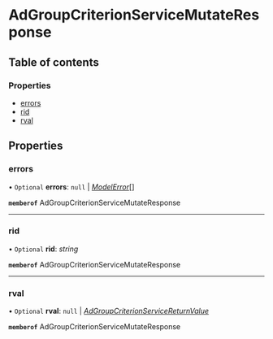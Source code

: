 # AdGroupCriterionServiceMutateResponse


## Table of contents

### Properties

- [errors](adgroupcriterionservicemutateresponse.md#errors)
- [rid](adgroupcriterionservicemutateresponse.md#rid)
- [rval](adgroupcriterionservicemutateresponse.md#rval)

## Properties

### errors

• `Optional` **errors**: ``null`` \| [*ModelError*](modelerror.md)[]

**`memberof`** AdGroupCriterionServiceMutateResponse

___

### rid

• `Optional` **rid**: *string*

**`memberof`** AdGroupCriterionServiceMutateResponse

___

### rval

• `Optional` **rval**: ``null`` \| [*AdGroupCriterionServiceReturnValue*](adgroupcriterionservicereturnvalue.md)

**`memberof`** AdGroupCriterionServiceMutateResponse
